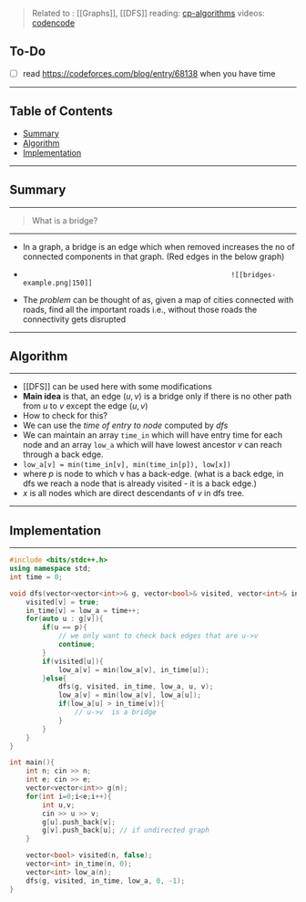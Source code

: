 > Related to : [[Graphs]], [[DFS]]
> reading: [cp-algorithms](https://cp-algorithms.com/graph/bridge-searching.html)
> videos: [codencode](https://www.youtube.com/watch?v=LNc4BqhDsPw&list=PL5DyztRVgtRVLwNWS7Rpp4qzVVHJalt22&index=22)


## To-Do
- [ ] read https://codeforces.com/blog/entry/68138 when you have time
---
## Table of Contents

- [Summary](#Summary)
- [Algorithm](#Algorithm)
- [Implementation](#Implementation)

---
## Summary
----
> What is a bridge?
---
- In a graph, a bridge is an edge which when removed increases the no of connected components in that graph. (Red edges in the below graph)

-                                                        ![[bridges-example.png|150]]
- The *problem* can be thought of as, given a map of cities connected with roads, find all the important roads i.e., without those roads the connectivity gets disrupted
---
## Algorithm
---
- [[DFS]] can be used here with some modifications
- **Main idea** is that,  an edge $(u, v)$ is a bridge only if there is no other path from $u$ to $v$ except the edge $(u, v)$
- How to check for this?
- We can use the *time of entry to node* computed by *dfs*
- We can maintain an array `time_in` which will have entry time for each node and an array `low_a` which will have lowest ancestor $v$ can reach through a back edge.
- `low_a[v] = min(time_in[v], min(time_in[p]), low[x])`
- where $p$ is node to which v has a back-edge. (what is a back edge, in dfs we reach a node that is already visited - it is a back edge.) 
- $x$ is all nodes which are direct descendants of $v$ in dfs tree.
---
## Implementation
---

```C++
#include <bits/stdc++.h>
using namespace std;
int time = 0;

void dfs(vector<vector<int>>& g, vector<bool>& visited, vector<int>& in_time, vector<int>& low_a, int v, int p){
	visited[v] = true;
	in_time[v] = low_a = time++;
	for(auto u : g[v]){
		if(u == p){
			// we only want to check back edges that are u->v
			continue;
		}
		if(visited[u]){
			low_a[v] = min(low_a[v], in_time[u]);
		}else{
			dfs(g, visited, in_time, low_a, u, v);
			low_a[v] = min(low_a[v], low_a[u]);
			if(low_a[u] > in_time[v]){
				// u->v  is a bridge
			}
		}
	}
}

int main(){
	int n; cin >> n;
	int e; cin >> e;
	vector<vector<int>> g(n);
	for(int i=0;i<e;i++){
		int u,v;
		cin >> u >> v;
		g[u].push_back[v];
		g[v].push_back[u]; // if undirected graph
	}

	vector<bool> visited(n, false);
	vector<int> in_time(n, 0);
	vector<int> low_a(n);
	dfs(g, visited, in_time, low_a, 0, -1);
}
```